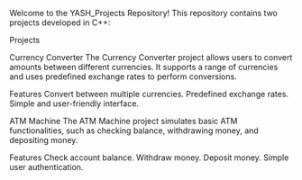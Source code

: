 Welcome to the YASH_Projects Repository! This repository contains two projects developed in C++:

Projects

Currency Converter
The Currency Converter project allows users to convert amounts between different currencies. It supports a range of currencies and uses predefined exchange rates to perform conversions.

Features
Convert between multiple currencies.
Predefined exchange rates.
Simple and user-friendly interface.

ATM Machine
The ATM Machine project simulates basic ATM functionalities, such as checking balance, withdrawing money, and depositing money.

Features
Check account balance.
Withdraw money.
Deposit money.
Simple user authentication.
